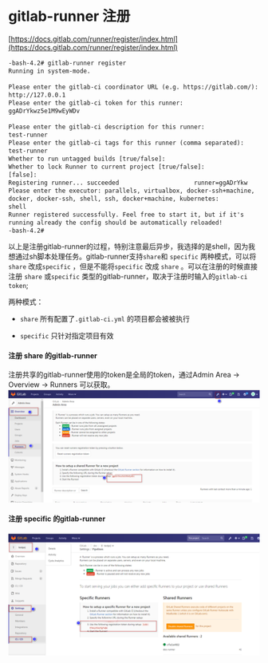 # gitlab-runner 注册

[https://docs.gitlab.com/runner/register/index.html](https://docs.gitlab.com/runner/register/index.html)

```
-bash-4.2# gitlab-runner register
Running in system-mode.                            

Please enter the gitlab-ci coordinator URL (e.g. https://gitlab.com/):
http://127.0.0.1
Please enter the gitlab-ci token for this runner:
ggADrYkwz5e1M9wEyWDv

Please enter the gitlab-ci description for this runner:
test-runner
Please enter the gitlab-ci tags for this runner (comma separated):
test-runner
Whether to run untagged builds [true/false]:
Whether to lock Runner to current project [true/false]:
[false]: 
Registering runner... succeeded                     runner=ggADrYkw
Please enter the executor: parallels, virtualbox, docker-ssh+machine, docker, docker-ssh, shell, ssh, docker+machine, kubernetes:
shell
Runner registered successfully. Feel free to start it, but if it's running already the config should be automatically reloaded! 
-bash-4.2#
```

以上是注册gitlab-runner的过程，特别注意最后异步，我选择的是shell，因为我想通过sh脚本处理任务。gitlab-runner支持`share`和 `specific` 两种模式，可以将`share` 改成`specific` ，但是不能将`specific` 改成 `share` 。可以在注册的时候直接注册 `share` 或`specific` 类型的gitlab-runner，取决于注册时输入的`gitlab-ci token`;

两种模式：

* `share` 所有配置了`.gitlab-ci.yml` 的项目都会被被执行

* `specific` 只针对指定项目有效

#### 注册 share 的gitlab-runner

注册共享的gitlab-runner使用的token是全局的token，通过Admin Area -&gt; Overview -&gt; Runners 可以获取。![](/assets/gitlab-runner-share2.png)

#### 注册 specific 的gitlab-runner

![](/assets/gitlab-runner-specific.png)

